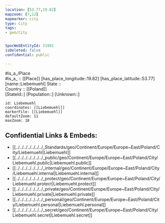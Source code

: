 ```yaml
---
location: [53.77,19.82] 
mapzoom: [7,12] 
mapmarker: city 
type: City
tags:
- geo/City


SpocWebEntityId: 31991
isDeleted: false
confidential: public

---
```

#is_a_/Place  
#is_a_ :: [[Place]] 
[has_place_longitude::19.82] 
[has_place_latitude::53.77] 
[name::Liebemuehl] 
State ::  
Country :: [[Poland]]  
[StateId::] 
[Population::] 
[Unknown::] 


```leaflet
id: Liebemuehl
coordinates: [[Liebemuehl]] 
markerFile: [[Liebemuehl]] 
defaultZoom: 11 
maxZoom: 18
```


## Confidential Links & Embeds: 
- [[../../../../../../../_Standards/geo/Continent/Europe/Europe~East/Poland/City/Liebemuehl|Liebemuehl]] 
- [[../../../../../../../_public/geo/Continent/Europe/Europe~East/Poland/City/Liebemuehl.public|Liebemuehl.public]] 
- [[../../../../../../../_internal/geo/Continent/Europe/Europe~East/Poland/City/Liebemuehl.internal|Liebemuehl.internal]] 
- [[../../../../../../../_protect/geo/Continent/Europe/Europe~East/Poland/City/Liebemuehl.protect|Liebemuehl.protect]] 
- [[../../../../../../../_private/geo/Continent/Europe/Europe~East/Poland/City/Liebemuehl.private|Liebemuehl.private]] 
- [[../../../../../../../_personal/geo/Continent/Europe/Europe~East/Poland/City/Liebemuehl.personal|Liebemuehl.personal]] 
- [[../../../../../../../_secret/geo/Continent/Europe/Europe~East/Poland/City/Liebemuehl.secret|Liebemuehl.secret]] 
